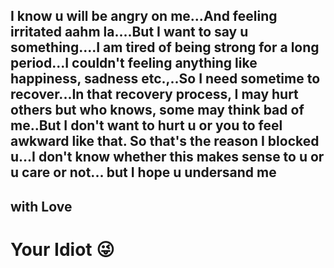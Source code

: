 ##   I know u will be angry on me...And feeling irritated aahm la....But I want to say u something....I am tired of being strong for a long period...I couldn't feeling anything like happiness, sadness etc.,..So I need sometime to recover...In that recovery process, I may hurt others but who knows, some may think bad of me..But I don't want to hurt u or you to feel awkward like that. So that's the reason I blocked u...I don't know whether this makes sense to u or u care or not... but I hope u undersand me


## with Love 

# Your Idiot :stuck_out_tongue_winking_eye:
